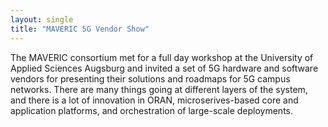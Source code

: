 ```yaml
---
layout: single
title: "MAVERIC 5G Vendor Show"
---
```


The MAVERIC consortium met for a full day workshop at the University
of Applied Sciences Augsburg and invited a set of 5G hardware and
software vendors for presenting their solutions and roadmaps for 5G
campus networks. There are many things going at different layers of
the system, and there is a lot of innovation in ORAN,
microserives-based core and application platforms, and orchestration
of large-scale deployments.
